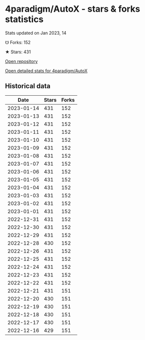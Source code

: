 # 4paradigm/AutoX - stars & forks statistics

Stats updated on Jan 2023, 14

☋ Forks: 152

★ Stars: 431

[Open repository](https://github.com/4paradigm/AutoX)

[Open detailed stats for 4paradigm/AutoX](https://reviewgithub.com/rep/4paradigm/AutoX)

## Historical data
| Date | Stars | Forks |
|------|-------|-------|
| 2023-01-14 | 431 | 152 | 
| 2023-01-13 | 431 | 152 | 
| 2023-01-12 | 431 | 152 | 
| 2023-01-11 | 431 | 152 | 
| 2023-01-10 | 431 | 152 | 
| 2023-01-09 | 431 | 152 | 
| 2023-01-08 | 431 | 152 | 
| 2023-01-07 | 431 | 152 | 
| 2023-01-06 | 431 | 152 | 
| 2023-01-05 | 431 | 152 | 
| 2023-01-04 | 431 | 152 | 
| 2023-01-03 | 431 | 152 | 
| 2023-01-02 | 431 | 152 | 
| 2023-01-01 | 431 | 152 | 
| 2022-12-31 | 431 | 152 | 
| 2022-12-30 | 431 | 152 | 
| 2022-12-29 | 431 | 152 | 
| 2022-12-28 | 430 | 152 | 
| 2022-12-26 | 431 | 152 | 
| 2022-12-25 | 431 | 152 | 
| 2022-12-24 | 431 | 152 | 
| 2022-12-23 | 431 | 152 | 
| 2022-12-22 | 431 | 152 | 
| 2022-12-21 | 431 | 151 | 
| 2022-12-20 | 430 | 151 | 
| 2022-12-19 | 430 | 151 | 
| 2022-12-18 | 430 | 151 | 
| 2022-12-17 | 430 | 151 | 
| 2022-12-16 | 429 | 151 | 

